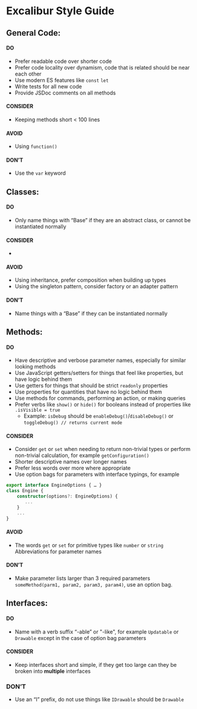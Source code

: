 # Excalibur Style Guide

## General Code:

#### DO

- Prefer readable code over shorter code
- Prefer code locality over dynamism, code that is related should be near each other
- Use modern ES features like `const` `let`
- Write tests for all new code
- Provide JSDoc comments on all methods

#### CONSIDER

- Keeping methods short < 100 lines

#### AVOID

- Using `function()`

#### DON’T

- Use the `var` keyword

## Classes:

#### DO

- Only name things with “Base” if they are an abstract class, or cannot be instantiated normally

#### CONSIDER

-

#### AVOID

- Using inheritance, prefer composition when building up types
- Using the singleton pattern, consider factory or an adapter pattern

#### DON’T

- Name things with a “Base” if they can be instantiated normally

## Methods:

#### DO

- Have descriptive and verbose parameter names, especially for similar looking methods
- Use JavaScript getters/setters for things that feel like properties, but have logic behind them
- Use getters for things that should be strict `readonly` properties
- Use properties for quantities that have no logic behind them
- Use methods for commands, performing an action, or making queries
- Prefer verbs like `show()` or `hide()` for booleans instead of properties like `.isVisible = true`
  - Example: `isDebug` should be `enableDebug()`/`disableDebug()` or `toggleDebug() // returns current mode`

#### CONSIDER

- Consider `get` or `set` when needing to return non-trivial types or perform non-trivial calculation, for example `getConfiguration()`
- Shorter descriptive names over longer names
- Prefer less words over more where appropriate
- Use option bags for parameters with interface typings, for example

```typescript
export interface EngineOptions { … }
class Engine {
    constructor(options?: EngineOptions) {
       ...
    }
    ...
}
```

#### AVOID

- The words `get` or `set` for primitive types like `number` or `string`
  Abbreviations for parameter names

#### DON’T

- Make parameter lists larger than 3 required parameters `someMethod(parm1, param2, param3, param4)`, use an option bag.

## Interfaces:

#### DO

- Name with a verb suffix “-able” or "-like", for example `Updatable` or `Drawable` except in the case of option bag parameters

#### CONSIDER

- Keep interfaces short and simple, if they get too large can they be broken into **multiple** interfaces

### DON’T

- Use an “I” prefix, do not use things like `IDrawable` should be `Drawable`
